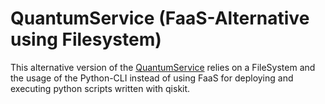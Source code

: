 # QuantumService (FaaS-Alternative using Filesystem)

This alternative version of the [QuantumService](https://github.com/LHommeDeBat/QuantumServiceFaas) relies on a FileSystem and the usage of the Python-CLI instead of using FaaS for deploying and executing python scripts written with qiskit.

